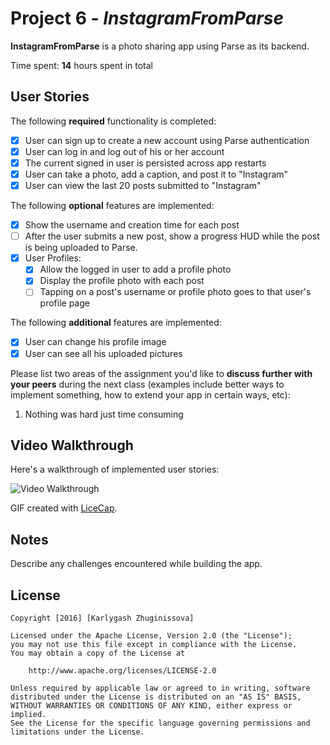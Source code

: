 # Project 6 - *InstagramFromParse*

**InstagramFromParse** is a photo sharing app using Parse as its backend.

Time spent: **14** hours spent in total

## User Stories

The following **required** functionality is completed:

- [X] User can sign up to create a new account using Parse authentication
- [X] User can log in and log out of his or her account
- [X] The current signed in user is persisted across app restarts
- [X] User can take a photo, add a caption, and post it to "Instagram"
- [X] User can view the last 20 posts submitted to "Instagram"

The following **optional** features are implemented:

- [X] Show the username and creation time for each post
- [ ] After the user submits a new post, show a progress HUD while the post is being uploaded to Parse.
- [X] User Profiles:
   - [X] Allow the logged in user to add a profile photo
   - [X] Display the profile photo with each post
   - [ ] Tapping on a post's username or profile photo goes to that user's profile page

The following **additional** features are implemented:

- [X] User can change his profile image
- [X] User can see all his uploaded pictures

Please list two areas of the assignment you'd like to **discuss further with your peers** during the next class (examples include better ways to implement something, how to extend your app in certain ways, etc):

1. Nothing was hard just time consuming

## Video Walkthrough 

Here's a walkthrough of implemented user stories:

<img src='http://i.imgur.com/mOSd3kv.gifv' title='Video Walkthrough http://i.imgur.com/mOSd3kv.gifv' width='' alt='Video Walkthrough' />

GIF created with [LiceCap](http://www.cockos.com/licecap/).

## Notes

Describe any challenges encountered while building the app.

## License

    Copyright [2016] [Karlygash Zhuginissova]

    Licensed under the Apache License, Version 2.0 (the "License");
    you may not use this file except in compliance with the License.
    You may obtain a copy of the License at

        http://www.apache.org/licenses/LICENSE-2.0

    Unless required by applicable law or agreed to in writing, software
    distributed under the License is distributed on an "AS IS" BASIS,
    WITHOUT WARRANTIES OR CONDITIONS OF ANY KIND, either express or implied.
    See the License for the specific language governing permissions and
    limitations under the License.
